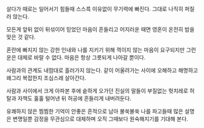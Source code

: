 
살다가 때로는 일어서기 힘들때
스스륵 이유없이 무기력에 빠진다.
그대로 나직히 퍼질러 앉는다.

모든게 앞뒤 없이 뒤섞이어
믿었던 마음이 흔들리고 어지러운 때면
영혼이 온전히 밤을 맞은 것 같다.

혼란에 빠지지 않는 강한 인내와
나를 지키기 위해 꺽이지 않는 마음이
요구되지만 그런 운은 대체로 바랄 수 없다.
마음은 항상 그릇되게 나아갈 뿐이다.

사람과의 관계도 내맘대로 흘러가지 않는다.
같이 어울려가는 사이에 오해하고 해명하고
왜그리 복잡한지 조심스레 살아간다.  

사람과 사이에서 크게 아파본 후에
숱하게 오가던 진실의 말들이
부질없는 헛치레로 허탈과 자책도
훌훌 털어낸 뒤 허공에 흔들리게 내버려둔다.

유쾌하지 않은 찜찜한 기억이 
안좋은 흔적으로 남아 불쑥불쑥 나를 파고들때
많은 설명은 변명일뿐 감정을 무관심으로 대체하며
오직 그때보다 원숙해지기를 기대해 본다.




